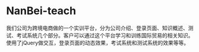 ﻿# NanBei-teach
我们公司为跨境电商做的一个实训平台，分为公司介绍、登录页面、知识概述、测试、考试系统几个部分。客户可以通过这个平台学习和训练国际贸易的相关知识。
使用了jQuery做交互，登录页面的动态效果，考试系统和测试系统的效果等等。

